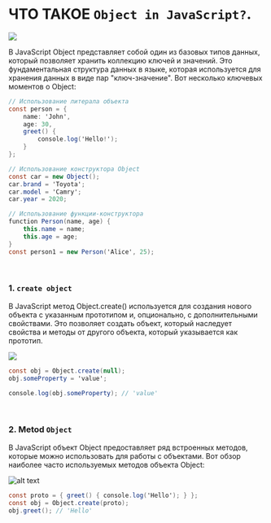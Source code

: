 # ЧТО ТАКОЕ `Object in JavaScript?`.

![](https://cdn.educba.com/academy/wp-content/uploads/2020/05/Object-in-JavaScript.jpg)


В JavaScript Object представляет собой один из базовых типов данных, который позволяет хранить коллекцию ключей и значений. Это фундаментальная структура данных в языке, которая используется для хранения данных в виде пар "ключ-значение". Вот несколько ключевых моментов о Object:

```cs
// Использование литерала объекта
const person = {
    name: 'John',
    age: 30,
    greet() {
        console.log('Hello!');
    }
};

// Использование конструктора Object
const car = new Object();
car.brand = 'Toyota';
car.model = 'Camry';
car.year = 2020;

// Использование функции-конструктора
function Person(name, age) {
    this.name = name;
    this.age = age;
}
const person1 = new Person('Alice', 25);

```



<br>

### 1. `create object` 
В JavaScript метод Object.create() используется для создания нового объекта с указанным прототипом и, опционально, с дополнительными свойствами. Это позволяет создать объект, который наследует свойства и методы от другого объекта, который указывается как прототип.

![](https://i.ytimg.com/vi/VLAvr-xh7OU/maxresdefault.jpg)


```cs
const obj = Object.create(null);
obj.someProperty = 'value';

console.log(obj.someProperty); // 'value'

```

<br>




### 2. Metod `Object`

В JavaScript объект Object предоставляет ряд встроенных методов, которые можно использовать для работы с объектами. Вот обзор наиболее часто используемых методов объекта Object:

![alt text](https://encrypted-tbn0.gstatic.com/images?q=tbn:ANd9GcSfzZAfNHZ0hgtB-3_rD-SSJ-_OtMnEWiUpog&s)


```cs
const proto = { greet() { console.log('Hello'); } };
const obj = Object.create(proto);
obj.greet(); // 'Hello'

``` 
<br>

